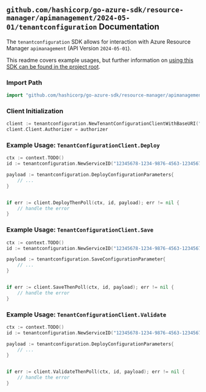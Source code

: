 
## `github.com/hashicorp/go-azure-sdk/resource-manager/apimanagement/2024-05-01/tenantconfiguration` Documentation

The `tenantconfiguration` SDK allows for interaction with Azure Resource Manager `apimanagement` (API Version `2024-05-01`).

This readme covers example usages, but further information on [using this SDK can be found in the project root](https://github.com/hashicorp/go-azure-sdk/tree/main/docs).

### Import Path

```go
import "github.com/hashicorp/go-azure-sdk/resource-manager/apimanagement/2024-05-01/tenantconfiguration"
```


### Client Initialization

```go
client := tenantconfiguration.NewTenantConfigurationClientWithBaseURI("https://management.azure.com")
client.Client.Authorizer = authorizer
```


### Example Usage: `TenantConfigurationClient.Deploy`

```go
ctx := context.TODO()
id := tenantconfiguration.NewServiceID("12345678-1234-9876-4563-123456789012", "example-resource-group", "serviceValue")

payload := tenantconfiguration.DeployConfigurationParameters{
	// ...
}


if err := client.DeployThenPoll(ctx, id, payload); err != nil {
	// handle the error
}
```


### Example Usage: `TenantConfigurationClient.Save`

```go
ctx := context.TODO()
id := tenantconfiguration.NewServiceID("12345678-1234-9876-4563-123456789012", "example-resource-group", "serviceValue")

payload := tenantconfiguration.SaveConfigurationParameter{
	// ...
}


if err := client.SaveThenPoll(ctx, id, payload); err != nil {
	// handle the error
}
```


### Example Usage: `TenantConfigurationClient.Validate`

```go
ctx := context.TODO()
id := tenantconfiguration.NewServiceID("12345678-1234-9876-4563-123456789012", "example-resource-group", "serviceValue")

payload := tenantconfiguration.DeployConfigurationParameters{
	// ...
}


if err := client.ValidateThenPoll(ctx, id, payload); err != nil {
	// handle the error
}
```
